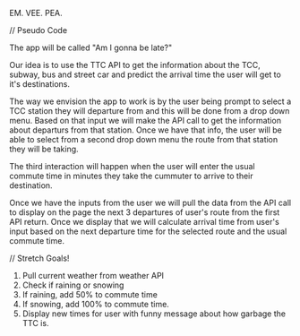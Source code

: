EM. VEE. PEA.

// Pseudo Code 

The app will be called "Am I gonna be late?"

Our idea is to use the TTC API to get the information about the TCC, subway, bus and street car and predict the arrival time the user will get to it's destinations.

The way we envision the app to work is by the user being prompt to select a TCC station they will departure from and this will be done from a drop down menu. Based on that input we will make the API call to get the information about departurs from that station. Once we have that info, the user will be able to select from a second drop down menu the route from that station they will be taking. 

The third interaction will happen when the user will enter the usual commute time in minutes they take the cummuter to arrive to their destination. 

Once we have the inputs from the user we will pull the data from the API call to display on the page the next 3 departures of user's route from the first API return. Once we display that we will calculate arrival time from user's input based on the next departure time for the selected route and the usual commute time.


// Stretch Goals!

1. Pull current weather from weather API
2. Check if raining or snowing
3. If raining, add 50% to commute time
4. If snowing, add 100% to commute time.
5. Display new times for user with funny message about how garbage the TTC is.